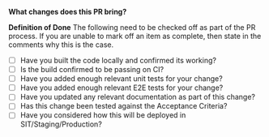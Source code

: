 **What changes does this PR bring?**


**Definition of Done**
The following need to be checked off as part of the PR process.
If you are unable to mark off an item as complete, then state
in the comments why this is the case.
- [ ] Have you built the code locally and confirmed its working?
- [ ] Is the build confirmed to be passing on CI?
- [ ] Have you added enough relevant unit tests for your change?
- [ ] Have you added enough relevant E2E tests for your change?
- [ ] Have you updated any relevant documentation as part of this change?
- [ ] Has this change been tested against the Acceptance Criteria?
- [ ] Have you considered how this will be deployed in SIT/Staging/Production?

